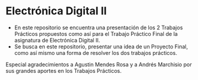 # Electrónica Digital II

 - En este repositorio se encuentra una presentación de los 2 Trabajos Prácticos propuestos como así para el Trabajo Práctico Final de la asignatura de Electrónica Digital II.
 - Se busca en este repositorio, presentar una idea de un Proyecto Final, como así mismo una forma de resolver los dos trabajos prácticos.

Especial agradecimientos a Agustin Mendes Rosa y a Andrés Marchisio por sus grandes aportes en los Trabajos Prácticos.

